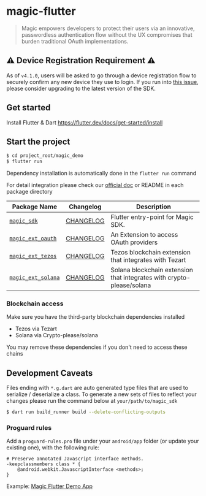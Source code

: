 # magic-flutter

> Magic empowers developers to protect their users via an innovative, passwordless authentication flow without the UX compromises that burden traditional OAuth implementations.

## ⚠️ Device Registration Requirement  ⚠️
As of `v4.1.0`, users will be asked to go through a device registration flow to securely confirm any new device they use to login. If you run into [this issue](https://github.com/magiclabs/magic-flutter/issues/31), please consider upgrading to the latest version of the SDK.

## Get started

Install Flutter & Dart https://flutter.dev/docs/get-started/install

## Start the project

```bash
$ cd project_root/magic_demo
$ flutter run
```

Dependency installation is automatically done in the `flutter run` command

For detail integration please check our [official doc](https://magic.link/docs/auth/api-reference/client-side-sdks/flutter)
or README in each package directory 

| Package Name                                                    | Changelog                                             | Description                                                           |
|-----------------------------------------------------------------|-------------------------------------------------------|-----------------------------------------------------------------------|
| [`magic_sdk`](https://pub.dev/packages/magic_sdk)               | [CHANGELOG](./packages/magic_sdk/CHANGELOG.md)        | Flutter entry-point for Magic SDK.                                    |
| [`magic_ext_oauth`](https://pub.dev/packages/magic_ext_oauth)   | [CHANGELOG](./packages/magic_ext/oauth/CHANGELOG.md)  | An Extension to access OAuth providers                                |
| [`magic_ext_tezos`](https://pub.dev/packages/magic_ext_tezos)   | [CHANGELOG](./packages/magic_ext/tezos/CHANGELOG.md)  | Tezos blockchain extension that integrates with Tezart                |
| [`magic_ext_solana`](https://pub.dev/packages/magic_ext_solana) | [CHANGELOG](./packages/magic_ext/solana/CHANGELOG.md) | Solana blockchain extension that integrates with crypto-please/solana |

### Blockchain access

Make sure you have the third-party blockchain dependencies installed
* Tezos via Tezart
* Solana via Crypto-please/solana

You may remove these dependencies if you don't need to access these chains

## Development Caveats

Files ending with `*.g.dart` are auto generated type files that are used to serialize / deserialize a class.
To generate a new sets of files to reflect your changes please run the command below at `your/path/to/magic_sdk`

```bash
$ dart run build_runner build --delete-conflicting-outputs
```

### Proguard rules
Add a `proguard-rules.pro` file under your `android/app` folder (or update your existing one), with the following rule:
```
# Preserve annotated Javascript interface methods.
-keepclassmembers class * {
    @android.webkit.JavascriptInterface <methods>;
}
```
Example: [Magic Flutter Demo App](https://github.com/magiclabs/magic-flutter/blob/main/magic_demo/android/app/proguard-rules.pro)